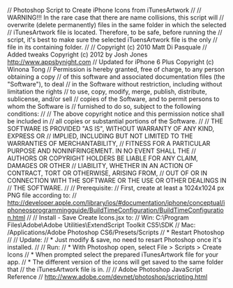 // Photoshop Script to Create iPhone Icons from iTunesArtwork
//
// WARNING!!! In the rare case that there are name collisions, this script will
// overwrite (delete permanently) files in the same folder in which the selected
// iTunesArtwork file is located. Therefore, to be safe, before running the
// script, it's best to make sure the selected iTuensArtwork file is the only
// file in its containing folder.
//
// Copyright (c) 2010 Matt Di Pasquale
// Added tweaks Copyright (c) 2012 by Josh Jones http://www.appsbynight.com
// Updated for iPhone 6 Plus Copyright (c) Winona Tong
// Permission is hereby granted, free of charge, to any person obtaining a copy
// of this software and associated documentation files (the "Software"), to deal
// in the Software without restriction, including without limitation the rights
// to use, copy, modify, merge, publish, distribute, sublicense, and/or sell
// copies of the Software, and to permit persons to whom the Software is
// furnished to do so, subject to the following conditions:
//
// The above copyright notice and this permission notice shall be included in
// all copies or substantial portions of the Software.
//
// THE SOFTWARE IS PROVIDED "AS IS", WITHOUT WARRANTY OF ANY KIND, EXPRESS OR
// IMPLIED, INCLUDING BUT NOT LIMITED TO THE WARRANTIES OF MERCHANTABILITY,
// FITNESS FOR A PARTICULAR PURPOSE AND NONINFRINGEMENT. IN NO EVENT SHALL THE
// AUTHORS OR COPYRIGHT HOLDERS BE LIABLE FOR ANY CLAIM, DAMAGES OR OTHER
// LIABILITY, WHETHER IN AN ACTION OF CONTRACT, TORT OR OTHERWISE, ARISING FROM,
// OUT OF OR IN CONNECTION WITH THE SOFTWARE OR THE USE OR OTHER DEALINGS IN
// THE SOFTWARE.
//
// Prerequisite:
// First, create at least a 1024x1024 px PNG file according to:
// http://developer.apple.com/library/ios/#documentation/iphone/conceptual/iphoneosprogrammingguide/BuildTimeConfiguration/BuildTimeConfiguration.html
//
// Install - Save Create Icons.jsx to:
//   Win: C:\Program Files\Adobe\Adobe Utilities\ExtendScript Toolkit CS5\SDK
//   Mac: /Applications/Adobe Photoshop CS6/Presets/Scripts
// * Restart Photoshop
//
// Update:
// * Just modify & save, no need to resart Photoshop once it's installed.
//
// Run:
// * With Photoshop open, select File > Scripts > Create Icons
// * When prompted select the prepared iTunesArtwork file for your app.
// * The different version of the icons will get saved to the same folder that
//   the iTunesArtwork file is in.
//
// Adobe Photoshop JavaScript Reference
// http://www.adobe.com/devnet/photoshop/scripting.html
